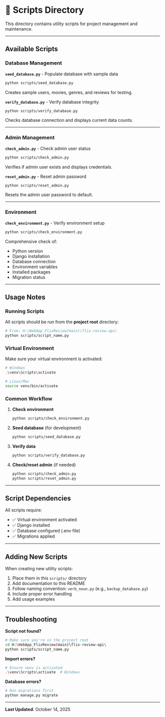 # 📜 Scripts Directory

This directory contains utility scripts for project management and maintenance.

---

## Available Scripts

### Database Management

**`seed_database.py`** - Populate database with sample data
```bash
python scripts/seed_database.py
```
Creates sample users, movies, genres, and reviews for testing.

**`verify_database.py`** - Verify database integrity
```bash
python scripts/verify_database.py
```
Checks database connection and displays current data counts.

---

### Admin Management

**`check_admin.py`** - Check admin user status
```bash
python scripts/check_admin.py
```
Verifies if admin user exists and displays credentials.

**`reset_admin.py`** - Reset admin password
```bash
python scripts/reset_admin.py
```
Resets the admin user password to default.

---

### Environment

**`check_environment.py`** - Verify environment setup
```bash
python scripts/check_environment.py
```
Comprehensive check of:
- Python version
- Django installation
- Database connection
- Environment variables
- Installed packages
- Migration status

---

## Usage Notes

### Running Scripts

All scripts should be run from the **project root** directory:

```bash
# From: H:\WebApp_FlixReview(main)\flix-review-api\
python scripts/script_name.py
```

### Virtual Environment

Make sure your virtual environment is activated:

```bash
# Windows
.\venv\Scripts\activate

# Linux/Mac
source venv/bin/activate
```

### Common Workflow

1. **Check environment**
   ```bash
   python scripts/check_environment.py
   ```

2. **Seed database** (for development)
   ```bash
   python scripts/seed_database.py
   ```

3. **Verify data**
   ```bash
   python scripts/verify_database.py
   ```

4. **Check/reset admin** (if needed)
   ```bash
   python scripts/check_admin.py
   python scripts/reset_admin.py
   ```

---

## Script Dependencies

All scripts require:
- ✅ Virtual environment activated
- ✅ Django installed
- ✅ Database configured (.env file)
- ✅ Migrations applied

---

## Adding New Scripts

When creating new utility scripts:

1. Place them in this `scripts/` directory
2. Add documentation to this README
3. Follow naming convention: `verb_noun.py` (e.g., `backup_database.py`)
4. Include proper error handling
5. Add usage examples

---

## Troubleshooting

**Script not found?**
```bash
# Make sure you're in the project root
cd H:\WebApp_FlixReview(main)\flix-review-api\
python scripts/script_name.py
```

**Import errors?**
```bash
# Ensure venv is activated
.\venv\Scripts\activate  # Windows
```

**Database errors?**
```bash
# Run migrations first
python manage.py migrate
```

---

**Last Updated**: October 14, 2025
